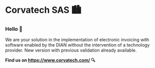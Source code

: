 # Corvatech SAS 🏙️
### Hello 👋

We are your solution in the implementation of electronic invoicing with software enabled by the DIAN without the intervention of a technology provider. New version with previous validation already available. 

**Find us on https://www.corvatech.com/ 🔍**


<!--
**CorVaTechGit/CorVaTechGit** is a ✨ _special_ ✨ repository because its `README.md` (this file) appears on your GitHub profile.

Here are some ideas to get you started:

- 🔭 I’m currently working on ...
- 🌱 I’m currently learning ...
- 👯 I’m looking to collaborate on ...
- 🤔 I’m looking for help with ...
- 💬 Ask me about ...
- 📫 How to reach me: ...
- 😄 Pronouns: ...
- ⚡ Fun fact: ...
-->
